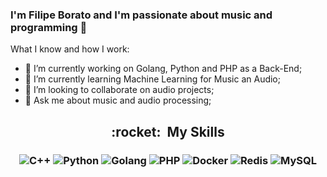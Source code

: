 <h3 align="center">
 
### I'm Filipe Borato and I'm passionate about music and programming 👋
 
</h3>
 
What I know and how I work:

- 🔭 I’m currently working on Golang, Python and PHP as a Back-End;
- 🌱 I’m currently learning Machine Learning for Music an Audio;
- 👯 I’m looking to collaborate on audio projects;
- 💬 Ask me about music and audio processing;

<h2 align="center"> :rocket: &nbsp;My Skills </h2>
<h3 align="center">
 
 ![C++](https://img.shields.io/badge/-C++-333333?style=flat&logo=C%2B%2B&logoColor=00599C)
 ![Python](https://img.shields.io/badge/-python-333333?style=flat&logo=python)
 ![Golang](https://img.shields.io/badge/-Golang-333333?style=flat&logo=go)
 ![PHP](https://img.shields.io/badge/-PHP-333333?style=flat&logo=php)
 ![Docker](https://img.shields.io/badge/-Docker-333333?style=flat&logo=docker)
 ![Redis](https://img.shields.io/badge/-Redis-333333?style=flat&logo=redis)
 ![MySQL](https://img.shields.io/badge/-MySQL-333333?style=flat&logo=mysql) 
